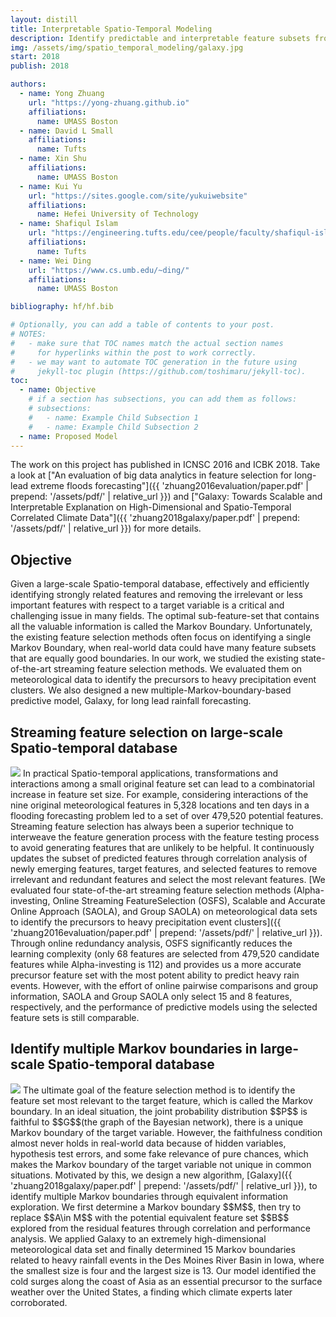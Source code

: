 ```yaml
---
layout: distill
title: Interpretable Spatio-Temporal Modeling
description: Identify predictable and interpretable feature subsets from high-dimensional feature space of mixed distribution. 
img: /assets/img/spatio_temporal_modeling/galaxy.jpg
start: 2018
publish: 2018

authors:
  - name: Yong Zhuang
    url: "https://yong-zhuang.github.io"
    affiliations:
      name: UMASS Boston
  - name: David L Small
    affiliations:
      name: Tufts
  - name: Xin Shu
    affiliations:
      name: UMASS Boston
  - name: Kui Yu
    url: "https://sites.google.com/site/yukuiwebsite"
    affiliations:
      name: Hefei University of Technology
  - name: Shafiqul Islam  
    url: "https://engineering.tufts.edu/cee/people/faculty/shafiqul-islam"
    affiliations:
      name: Tufts
  - name: Wei Ding
    url: "https://www.cs.umb.edu/~ding/"
    affiliations:
      name: UMASS Boston

bibliography: hf/hf.bib

# Optionally, you can add a table of contents to your post.
# NOTES:
#   - make sure that TOC names match the actual section names
#     for hyperlinks within the post to work correctly.
#   - we may want to automate TOC generation in the future using
#     jekyll-toc plugin (https://github.com/toshimaru/jekyll-toc).
toc:
  - name: Objective
    # if a section has subsections, you can add them as follows:
    # subsections:
    #   - name: Example Child Subsection 1
    #   - name: Example Child Subsection 2
  - name: Proposed Model
---
```

The work on this project has published in ICNSC 2016 and ICBK 2018. Take a look at ["An evaluation of big data analytics in feature selection for long-lead extreme floods forecasting"]({{ 'zhuang2016evaluation/paper.pdf' | prepend: '/assets/pdf/' | relative_url }}) and ["Galaxy: Towards Scalable and Interpretable Explanation on High-Dimensional and Spatio-Temporal Correlated Climate Data"]({{ 'zhuang2018galaxy/paper.pdf' | prepend: '/assets/pdf/' | relative_url }}) for more details.
## Objective
Given a large-scale Spatio-temporal database, effectively and efficiently identifying strongly related features and removing the irrelevant or less important features with respect to a target variable is a critical and challenging issue in many fields. The optimal sub-feature-set that contains all the valuable information is called the Markov Boundary. Unfortunately, the existing feature selection methods often focus on identifying a single Markov Boundary, when real-world data could have many feature subsets that are equally good boundaries. In our work, we studied the existing state-of-the-art streaming feature selection methods. We evaluated them on meteorological data to identify the precursors to heavy precipitation event clusters. We also designed a new multiple-Markov-boundary-based predictive model, Galaxy, for long lead rainfall forecasting.

## Streaming feature selection on large-scale Spatio-temporal database
<img class="float-left w-75" src="{{ 'spatio_temporal_modeling/icnsc2016.jpg' | prepend: '/assets/img/' | relative_url }}"/>
In practical Spatio-temporal applications, transformations and interactions among a small original feature set can lead to a combinatorial increase in feature set size. For example, considering interactions of the nine original meteorological features in 5,328 locations and ten days in a flooding forecasting problem led to a set of over 479,520 potential features. Streaming feature selection has always been a superior technique to interweave the feature generation process with the feature testing process to avoid generating features that are unlikely to be helpful. It continuously updates the subset of predicted features through correlation analysis of newly emerging features, target features, and selected features to remove irrelevant and redundant features and select the most relevant features. [We evaluated four state-of-the-art streaming feature selection methods (Alpha-investing, Online Streaming FeatureSelection (OSFS), Scalable and Accurate Online Approach (SAOLA), and Group SAOLA) on meteorological data sets to identify the precursors to heavy precipitation event clusters]({{ 'zhuang2016evaluation/paper.pdf' | prepend: '/assets/pdf/' | relative_url }}). Through online redundancy analysis, OSFS significantly reduces the learning complexity (only 68 features are selected from 479,520 candidate features while Alpha-investing is 112) and provides us a more accurate precursor feature set with the most potent ability to predict heavy rain events. However, with the effort of online pairwise comparisons and group information, SAOLA and Group SAOLA only select 15 and 8 features, respectively, and the performance of predictive models using the selected feature sets is still comparable.


## Identify multiple Markov boundaries in large-scale Spatio-temporal database
<img class="float-right w-50" src="{{ 'spatio_temporal_modeling/galaxy2.jpg' | prepend: '/assets/img/' | relative_url }}"/>
The ultimate goal of the feature selection method is to identify the feature set most relevant to the target feature, which is called the Markov boundary. In an ideal situation, the joint probability distribution $$P$$ is faithful to $$G$$(the graph of the Bayesian network), there is a unique Markov boundary of the target variable. However, the faithfulness condition almost never holds in real-world data because of hidden variables, hypothesis test errors, and some fake relevance of pure chances, which makes the Markov boundary of the target variable not unique in common situations. Motivated by this, we design a new algorithm,  [Galaxy]({{ 'zhuang2018galaxy/paper.pdf' | prepend: '/assets/pdf/' | relative_url }}), to identify multiple Markov boundaries through equivalent information exploration. We first determine a Markov boundary $$M$$, then try to replace $$A\in M$$ with the potential equivalent feature set $$B$$ explored from the residual features through correlation and performance analysis. We applied Galaxy to an extremely high-dimensional meteorological data set and finally determined 15 Markov boundaries related to heavy rainfall events in the Des Moines River Basin in Iowa, where the smallest size is four and the largest size is 13. Our model identified the cold surges along the coast of Asia as an essential precursor to the surface weather over the United  States, a finding which climate experts later corroborated. 
